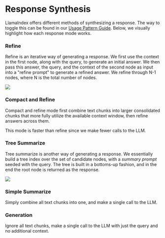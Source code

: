 # Response Synthesis

LlamaIndex offers different methods of synthesizing a response. The way to toggle this can be found in our 
[Usage Pattern Guide](setting-response-mode). Below, we visually highlight how each response mode works.


### Refine

Refine is an iterative way of generating a response. We first use the context in the first node, along
with the query, to generate an initial answer. We then pass this answer, the query, and the context of the second node
as input into a "refine prompt" to generate a refined answer. We refine through N-1 nodes, where N is the total 
number of nodes.

![](/_static/indices/create_and_refine.png)

### Compact and Refine
Compact and refine mode first combine text chunks into larger consolidated chunks 
that more fully utilize the available context window, then refine answers across them.

This mode is faster than refine since we make fewer calls to the LLM.


### Tree Summarize

Tree summarize is another way of generating a response. We essentially build a tree index
over the set of candidate nodes, with a *summary prompt* seeded with the query. The tree
is built in a bottoms-up fashion, and in the end the root node is returned as the response.

![](/_static/indices/tree_summarize.png)


### Simple Summarize
Simply combine all text chunks into one, and make a single call to the LLM.

### Generation
Ignore all text chunks, make a single call to the LLM with just the query and no additional context.